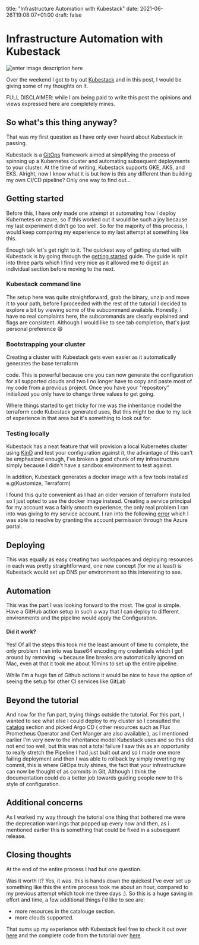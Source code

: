 ﻿title: "Infrastructure Automation with Kubestack"
date: 2021-06-26T19:08:07+01:00
draft: false


# Infrastructure Automation with Kubestack
![enter image description here](https://repository-images.githubusercontent.com/161867918/8023b100-c1a8-11e9-8296-b63c3c068427)

Over the weekend I got to try out [Kubestack](https://kubestack.com) and  in this post, I would be giving some of my thoughts on it.

FULL DISCLAIMER: while I am being paid to write this post the opinions  and views expressed here are completely mines.

## So what's this thing anyway?

That was my first question as I have only ever heard about Kubestack in  passing.

Kubestack is a [GitOps](https://about.gitlab.com/topics/gitops/)  framework aimed at simplifying the process of spinning up a Kubernetes  cluster and automating subsequent deployments to your cluster. At the  time of writing, Kubestack supports GKE, AKS, and EKS. Alright, now I  know what it is but how is this any different than building my own CI/CD  pipeline? Only one way to find out...

## Getting started

Before this, I have only made one attempt at automating how I deploy  Kubernetes on azure, so if this worked out it would be such a joy  because my last experiment didn't go too well. So for the majority of  this process, I would keep comparing my experience to my last attempt at  something like this.

Enough talk let's get right to it. The quickest way of getting started  with Kubestack is by going through the [getting  started](https://www.kubestack.com/framework/documentation/tutorial-get-started)  guide. The guide is split into three parts which I find very nice as it  allowed me to digest an individual section before moving to the next.

### Kubestack command line

The setup here was quite straightforward, grab the binary, unzip and  move it to your path, before I proceeded with the rest of the tutorial I  decided to explore a bit by viewing some of the subcommand available.  Honestly, I have no real complaints here, the subcommands are clearly  explained and flags are consistent. Although I would like to see tab  completion, that's just personal preference 😄

### Bootstrapping your cluster

Creating a cluster with Kubestack gets even easier as it automatically  generates the base terraform

code. This is powerful because one you can now generate the  configuration for all supported clouds and two I no longer have to copy  and paste most of my code from a previous project. Once you have your  "repository" initialized you only have to change three values to get  going.

Where things started to get tricky for me was the inheritance model the  terraform code Kubestack generated uses, But this might be due to my  lack of experience in that area but it's something to look out for.

### Testing locally

Kubestack has a neat feature that will provision a local Kubernetes  cluster using [KinD](https://kind.sigs.k8s.io/) and test your  configuration against it, the advantage of this can't be emphasized  enough, I've broken a good chunk of my infrastructure simply because I  didn't have a sandbox environment to test against.

In addition, Kubestack generates a docker image with a few tools  installed e.g(Kustomize, Terraform)

I found this quite convenient as I had an older version of terraform  installed so I just opted to use the docker image instead. Creating a  service principal for my account was a fairly smooth experience, the  only real problem I ran into was giving to my service account. I ran  into the following  [error](https://login.microsoftonline.com/error?code=50076) which I was  able to resolve by granting the account permission through the Azure  portal.

## Deploying

This was equally as easy creating two workspaces and deploying resources  in each was pretty straightforward, one new concept (for me at least) is  Kubestack would set up DNS per environment so this interesting to see.

## Automation

This was the part I was looking forward to the most. The goal is simple.  Have a GitHub action setup in such a way that I can deploy to different  environments and the pipeline would apply the Configuration.

#### Did it work?

Yes! Of all the steps this took me the least amount of time to complete,  the only problem I ran into was base64 encoding my credentials which I  got around by removing `-w` because line breaks are automatically ignored on Mac, even at that it took me about 10mins to set up the  entire pipeline.

While I'm a huge fan of Github actions it would be nice to have the  option of seeing the setup for other CI services like GitLab

## Beyond the tutorial

And now for the fun part, trying things outside the tutorial. For this  part, I wanted to see what else I could deploy to my cluster so I  consulted the [catalog](https://www.kubestack.com/catalog) section and  picked Argo CD ( other resources such as Flux Prometheus Operator and Cert Manger are also available ), as I mentioned earlier I'm very new to the inheritance  model Kubestack uses and so this did not end too well, but this was not  a total failure I saw this as an opportunity to really stretch the  Pipeline I had just built out and so I made one more failing deployment  and then I was able to rollback by simply reverting my commit, this is  where GitOps truly shines, the fact that your infrastructure can now be  thought of as commits in Git, Although I think the documentation could  do a better job towards guiding people new to this style of  configuration.

## Additional concerns

As I worked my way through the tutorial one thing that bothered me were the deprecation warnings that popped up every now and then, as i mentioned earlier this is something that could be fixed in a subsequent release.

## Closing thoughts

At the end of the entire process I had but one question.

Was it worth it? Yes, it was. this is hands down the quickest I've ever  set up something like this the entire process took me about an hour,  compared to my previous attempt which took me three days :). So this is a huge saving in effort and time, a few additional things i'd like to see are: 

- more resources in the catalouge section. 
- more clouds supported. 


That sums up my experience with  Kubestack feel free to check it out over [here](https://kubestack.com)  and the complete code from the tutorial over  [here](https://github.com/s1ntaxe770r/kubestack-sandbox)
